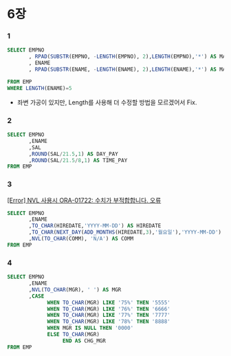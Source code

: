 # 6장

### 1

```sql
SELECT EMPNO
       , RPAD(SUBSTR(EMPNO, -LENGTH(EMPNO), 2),LENGTH(EMPNO),'*') AS MASKING_EMPNO
       , ENAME
       , RPAD(SUBSTR(ENAME, -LENGTH(ENAME), 2),LENGTH(ENAME),'*') AS MASKING_ENAME 

FROM EMP
WHERE LENGTH(ENAME)=5
```

- 좌변 가공이 있지만, Length를 사용해 더 수정할 방법을 모르겠어서 Fix.

### 2

```sql
SELECT EMPNO
       ,ENAME
       ,SAL
       ,ROUND(SAL/21.5,1) AS DAY_PAY
       ,ROUND(SAL/21.5/8,1) AS TIME_PAY
FROM EMP
```

### 3

[[Error] NVL 사용시 ORA-01722: 수치가 부적합합니다. 오류](https://javabuilders.tistory.com/65)

```sql
SELECT EMPNO
       ,ENAME
       ,TO_CHAR(HIREDATE,'YYYY-MM-DD') AS HIREDATE
       ,TO_CHAR(NEXT_DAY(ADD_MONTHS(HIREDATE,3),'월요일'),'YYYY-MM-DD') AS R_JOB
       ,NVL(TO_CHAR(COMM), 'N/A') AS COMM
FROM EMP
```

### 4

```sql
SELECT EMPNO
       ,ENAME
       ,NVL(TO_CHAR(MGR), ' ') AS MGR
       ,CASE  
             WHEN TO_CHAR(MGR) LIKE '75%' THEN '5555'
             WHEN TO_CHAR(MGR) LIKE '76%' THEN '6666'
             WHEN TO_CHAR(MGR) LIKE '77%' THEN '7777'
             WHEN TO_CHAR(MGR) LIKE '78%' THEN '8888'
             WHEN MGR IS NULL THEN '0000'
             ELSE TO_CHAR(MGR)
                  END AS CHG_MGR
FROM EMP
```